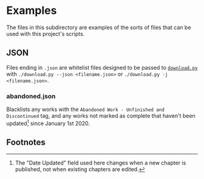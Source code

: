 # Examples
The files in this subdirectory are examples of the sorts of files that can be used with this project's scripts.

## JSON
Files ending in `.json` are whitelist files designed to be passed to [`download.py`](python/download.py) with `./download.py --json <filename.json>` or `./download.py -j <filename.json>`.

### abandoned.json
Blacklists any works with the `Abandoned Work - Unfinished and Discontinued` tag, and any works not marked as complete that haven't been updated[^1] since January 1st 2020.

## Footnotes
[^1]: The "Date Updated" field used here changes when a new chapter is published, not when existing chapters are edited.
